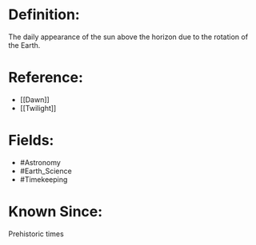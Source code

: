

# Definition:
The daily appearance of the sun above the horizon due to the rotation of the Earth.

# Reference:
- [[Dawn]]
- [[Twilight]]

# Fields: 
- #Astronomy
- #Earth_Science
- #Timekeeping

# Known Since:
Prehistoric times

